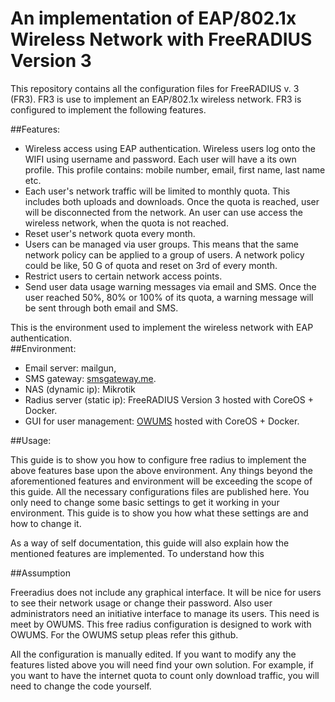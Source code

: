 # An implementation of EAP/802.1x Wireless Network with FreeRADIUS Version 3

This repository contains all the configuration files for FreeRADIUS v. 3 (FR3). FR3 is use to implement an EAP/802.1x wireless network. FR3 is configured to implement the following features. 

##Features:
* Wireless access using EAP authentication. Wireless users log onto the WIFI using username and password. Each user will have a its own profile. This profile contains: mobile number, email, first name, last name etc.   
* Each user's network traffic will be limited to monthly quota. This includes both uploads and downloads. Once the quota is reached, user will be disconnected from the network. An user can use access the wireless network, when the quota is not reached.
* Reset user's network quota every month.
* Users can be managed via user groups. This means that the same network policy can be applied to a group of users. A network policy could be like, 50 G of quota and reset on 3rd of every month.
* Restrict users to certain network access points.
* Send user data usage warning messages via email and SMS. Once the user reached 50%, 80% or 100% of its quota, a warning message will be sent through both email and SMS.

This is the environment used to implement the wireless network with EAP authentication.  
##Environment: 
* Email server:  mailgun, 
* SMS gateway: [smsgateway.me](smsgateway.me). 
* NAS (dynamic ip): Mikrotik
* Radius server (static ip): FreeRADIUS Version 3 hosted with CoreOS + Docker.
* GUI for user management: [OWUMS](https://github.com/openwisp/OpenWISP-User-Management-System/wiki) hosted with CoreOS + Docker.

##Usage:

This guide is to show you how to configure free radius to implement the above features base upon the above environment. Any things beyond the aforementioned features and environment will be exceeding the scope of this guide. All the necessary configurations files are published here. You only need to change some basic settings to get it working in your environment. This guide is to show you how what these settings are and how to change it.

As a way of self documentation, this guide will also explain how the mentioned features are implemented. To understand how this

##Assumption


Freeradius does not include any graphical interface. It will be nice for users to see their network usage or change their password. Also user administrators need an initiative interface to manage its users. This need is meet by OWUMS. This free radius configuration is designed to work with OWUMS. For the OWUMS setup pleas refer this github. 

All the configuration is manually edited. If you want to modify any the features listed above you will need find your own solution. For example, if you want to have the internet quota to count only download traffic, you will need to change the code yourself. 

